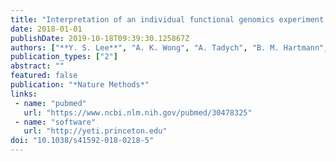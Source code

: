 ```yaml
---
title: "Interpretation of an individual functional genomics experiment guided by massive public data"
date: 2018-01-01
publishDate: 2019-10-18T09:39:30.125867Z
authors: ["**Y. S. Lee**", "A. K. Wong", "A. Tadych", "B. M. Hartmann", "C. Y. Park", "V. A. DeJesus", "I. Ramos", "E. Zaslavsky\\#", "S. C. Sealfon\\#", "O. G. Troyanskaya\\#"]
publication_types: ["2"]
abstract: ""
featured: false
publication: "*Nature Methods*"
links:
 - name: "pubmed"
   url: "https://www.ncbi.nlm.nih.gov/pubmed/30478325"
 - name: "software"
   url: "http://yeti.princeton.edu"
doi: "10.1038/s41592-018-0218-5"
---
```

